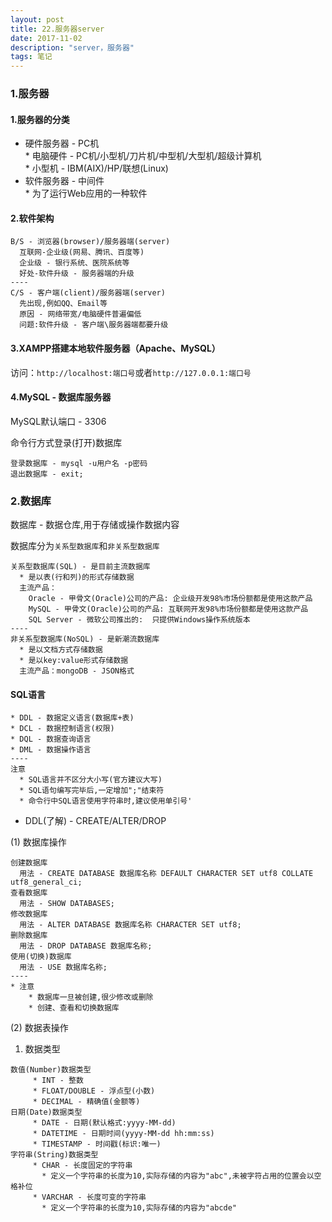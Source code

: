 ```yaml
---
layout: post
title: 22.服务器server
date: 2017-11-02
description: "server，服务器"
tags: 笔记   
---
```


### 1.服务器
#### 1.服务器的分类

- 硬件服务器 - PC机<br>
       * 电脑硬件 - PC机/小型机/刀片机/中型机/大型机/超级计算机<br>
       * 小型机 - IBM(AIX)/HP/联想(Linux)
- 软件服务器 - 中间件<br>
       * 为了运行Web应用的一种软件

#### 2.软件架构
```
B/S - 浏览器(browser)/服务器端(server)
  互联网-企业级(网易、腾讯、百度等)
  企业级 - 银行系统、医院系统等
  好处-软件升级 - 服务器端的升级
----
C/S - 客户端(client)/服务器端(server)
  先出现,例如QQ、Email等
  原因 - 网络带宽/电脑硬件普遍偏低
  问题:软件升级 - 客户端\服务器端都要升级
```

#### 3.XAMPP搭建本地软件服务器（Apache、MySQL）

访问：`http://localhost:端口号`或者`http://127.0.0.1:端口号`

#### 4.MySQL - 数据库服务器

MySQL默认端口 - 3306

命令行方式登录(打开)数据库
```
登录数据库 - mysql -u用户名 -p密码
退出数据库 - exit;
```

### 2.数据库
数据库 - 数据仓库,用于存储或操作数据内容

数据库分为`关系型数据库`和`非关系型数据库`
```
关系型数据库(SQL) - 是目前主流数据库
  * 是以表(行和列)的形式存储数据
  主流产品：
    Oracle - 甲骨文(Oracle)公司的产品: 企业级开发98%市场份额都是使用这款产品
    MySQL - 甲骨文(Oracle)公司的产品: 互联网开发98%市场份额都是使用这款产品
    SQL Server - 微软公司推出的:  只提供Windows操作系统版本
----
非关系型数据库(NoSQL) - 是新潮流数据库
  * 是以文档方式存储数据
  * 是以key:value形式存储数据
  主流产品：mongoDB - JSON格式
```

#### SQL语言
```
* DDL - 数据定义语言(数据库+表)
* DCL - 数据控制语言(权限)
* DQL - 数据查询语言
* DML - 数据操作语言
----
注意
  * SQL语言并不区分大小写(官方建议大写)
  * SQL语句编写完毕后,一定增加";"结束符
  * 命令行中SQL语言使用字符串时,建议使用单引号'
```
- DDL(了解) - CREATE/ALTER/DROP

(1) 数据库操作
```
创建数据库
  用法 - CREATE DATABASE 数据库名称 DEFAULT CHARACTER SET utf8 COLLATE utf8_general_ci;
查看数据库
  用法 - SHOW DATABASES;
修改数据库
  用法 - ALTER DATABASE 数据库名称 CHARACTER SET utf8;
删除数据库
  用法 - DROP DATABASE 数据库名称;
使用(切换)数据库
  用法 - USE 数据库名称;
----
* 注意
    * 数据库一旦被创建,很少修改或删除
    * 创建、查看和切换数据库
```
(2) 数据表操作

  1) 数据类型
  ```
  数值(Number)数据类型
  	   * INT - 整数
  	   * FLOAT/DOUBLE - 浮点型(小数)
  	   * DECIMAL - 精确值(金额等)
  日期(Date)数据类型
  	   * DATE - 日期(默认格式:yyyy-MM-dd)
  	   * DATETIME - 日期时间(yyyy-MM-dd hh:mm:ss)
  	   * TIMESTAMP - 时间戳(标识:唯一)
  字符串(String)数据类型
  	   * CHAR - 长度固定的字符串
  	     * 定义一个字符串的长度为10,实际存储的内容为"abc",未被字符占用的位置会以空格补位
  	   * VARCHAR - 长度可变的字符串
  	     * 定义一个字符串的长度为10,实际存储的内容为"abcde"
  ```